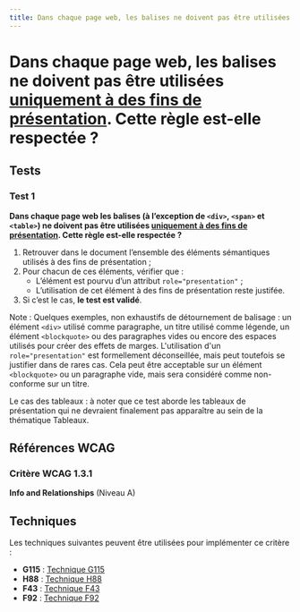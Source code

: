 ```yaml
---
title: Dans chaque page web, les balises ne doivent pas être utilisées [uniquement à des fins de présentation](/rgaa/glossaire/uniquement-a-des-fins-de-presentation). Cette règle est-elle respectée ?
---
```


# Dans chaque page web, les balises ne doivent pas être utilisées [uniquement à des fins de présentation](/rgaa/glossaire/uniquement-a-des-fins-de-presentation). Cette règle est-elle respectée ?



## Tests

### Test 1

**Dans chaque page web les balises (à l’exception de `<div>`, `<span>` et `<table>`) ne doivent pas être utilisées [uniquement à des fins de présentation](/rgaa/glossaire/uniquement-a-des-fins-de-presentation). Cette règle est-elle respectée ?**

1. Retrouver dans le document l’ensemble des éléments sémantiques utilisés à des fins de présentation ;
2. Pour chacun de ces éléments, vérifier que :
   - L’élément est pourvu d’un attribut `role="presentation"` ;
   - L’utilisation de cet élément à des fins de présentation reste justifée.
3. Si c’est le cas, **le test est validé**.

Note : Quelques exemples, non exhaustifs de détournement de balisage : un élément `<div>` utilisé comme paragraphe, un titre utilisé comme légende, un élément `<blockquote>` ou des paragraphes vides ou encore des espaces utilisés pour créer des effets de marges.
L'utilisation d'un `role="presentation"` est formellement déconseillée, mais peut toutefois se justifier dans de rares cas. Cela peut être acceptable sur un élément `<blockquote>` ou un paragraphe vide, mais sera considéré comme non-conforme sur un titre.

Le cas des tableaux : à noter que ce test aborde les tableaux de présentation qui ne devraient finalement pas apparaître au sein de la thématique Tableaux.



## Références WCAG

### Critère WCAG 1.3.1

**Info and Relationships** (Niveau A)



## Techniques

Les techniques suivantes peuvent être utilisées pour implémenter ce critère :

- **G115** : [Technique G115](https://www.w3.org/WAI/WCAG21/Techniques/html/G115)
- **H88** : [Technique H88](https://www.w3.org/WAI/WCAG21/Techniques/html/H88)
- **F43** : [Technique F43](https://www.w3.org/WAI/WCAG21/Techniques/html/F43)
- **F92** : [Technique F92](https://www.w3.org/WAI/WCAG21/Techniques/html/F92)
